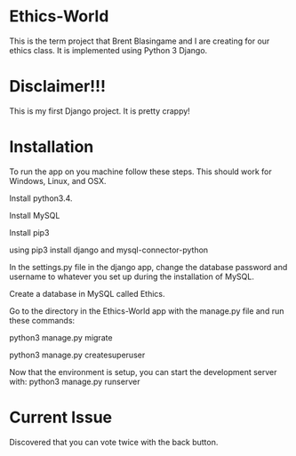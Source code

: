 Ethics-World
============

This is the term project that Brent Blasingame and I are creating for our ethics class.  It is implemented using Python 3 Django.

Disclaimer!!!
=============

This is my first Django project.  It is pretty crappy!

Installation
============

To run the app on you machine follow these steps.  This should work for Windows, Linux, and OSX.

Install python3.4.  

Install MySQL

Install pip3

using pip3 install django and mysql-connector-python

In the settings.py file in the django app, change the database password and username to whatever you set up during the installation of MySQL.

Create a database in MySQL called Ethics.  

Go to the directory in the Ethics-World app with the manage.py file and run these commands:

python3 manage.py migrate

python3 manage.py createsuperuser

Now that the environment is setup, you can start the development server with: python3 manage.py runserver

Current Issue
=============

Discovered that you can vote twice with the back button.

